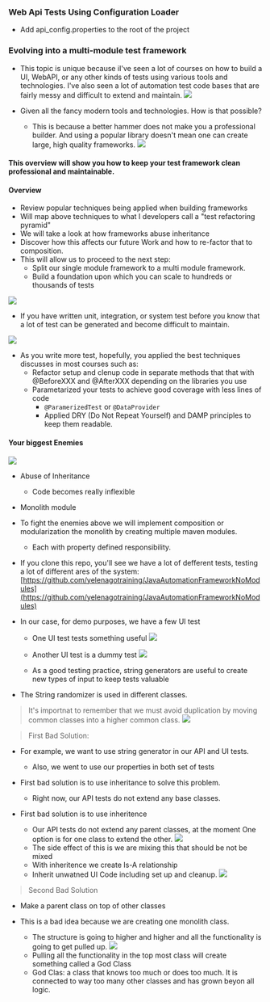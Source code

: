 ### Web Api Tests Using Configuration Loader
* Add api_config.properties to the root of the project

### Evolving into a multi-module test framework

- This topic is unique because iI've seen a lot of courses on how to build a UI, WebAPI, or any other kinds of tests using various tools and technologies. I've also seen a lot of automation test code bases that are fairly messy and difficult to extend and maintain. 
![](https://raw.githubusercontent.com/yelenagou/AutomationStrategyImages/main/img/AutomationFrameworkFromScratch/Chapter5Slide2.png)

- Given all the fancy modern tools and technologies. How is that possible? 

    - This is because a better hammer does not make you a professional builder. And using a popular library doesn't mean one can create large, high quality frameworks. 
![](https://github.com/yelenagou/AutomationStrategyImages/blob/main/img/AutomationFrameworkFromScratch/Chapter5Slide3.png)
#### This overview will show you how to keep your test framework clean professional and maintainable. 
#### Overview
- Review popular techniques being applied when building frameworks
- Will map above techniques to what I developers call a "test refactoring pyramid"
- We will take a look at how frameworks abuse inheritance 
- Discover how this affects our future Work and how to re-factor that to composition.
- This will allow us to proceed to the next step: 
    - Split our single module framework to a multi module framework. 
    - Build a foundation upon which you can scale to hundreds or thousands of tests
 
![](https://github.com/yelenagou/AutomationStrategyImages/blob/main/img/AutomationFrameworkFromScratch/Chapter5Slide5.png) 
* If you have written unit, integration, or system test before you know that a lot of test can be generated
  and become difficult to maintain. 
  
![](https://github.com/yelenagou/AutomationStrategyImages/blob/main/img/AutomationFrameworkFromScratch/Chapter5Slide6.png)

* As you write more test, hopefully, you applied the best techniques discusses in most courses such as:
  * Refactor setup and clenup code in separate methods that that with @BeforeXXX and @AfterXXX depending on the libraries you use
  * Parametarized your tests to achieve good coverage with less lines of code
    * `@ParamerizedTest` or `@DataProvider`
    * Applied DRY (Do Not Repeat Yourself) and DAMP principles to keep them readable. 

#### Your biggest Enemies

![](https://github.com/yelenagou/AutomationStrategyImages/blob/main/img/AutomationFrameworkFromScratch/Chapter5Slide7.png)

* Abuse of Inheritance
  * Code becomes really inflexible
* Monolith module
* To fight the enemies above we will implement composition or 
modularization the monolith by creating multiple maven modules. 
    * Each with property defined responsibility. 

* If you clone this repo, you'll see we have a lot of defferent tests, testing a lot of different ares
of the system:
[https://github.com/yelenagotraining/JavaAutomationFrameworkNoModules](https://github.com/yelenagotraining/JavaAutomationFrameworkNoModules)

- In our case, for demo purposes, we have a few UI test

    - One UI test tests something useful
    ![](https://github.com/yelenagou/AutomationStrategyImages/blob/main/img/AutomationFrameworkFromScratch/UILoginTest.png)
       
    - Another UI test is a dummy test
     ![](https://github.com/yelenagou/AutomationStrategyImages/blob/main/img/AutomationFrameworkFromScratch/UIDummyTest.png)

    - As a good testing practice, string generators are useful to create new types of input to keep tests valuable

- The String randomizer is used in different classes.
> It's importnat to remember that we must avoid duplication by moving common classes into a higher common class. 
![](https://github.com/yelenagou/AutomationStrategyImages/blob/main/img/AutomationFrameworkFromScratch/FrameWorkHierarchyBefore.png)

> First Bad Solution:
* For example, we want to use string generator in our API and UI tests.
    * Also, we went to use our properties in both set of tests
* First bad solution is to use inheritance to solve this problem. 
    * Right now, our API tests do not extend any base classes. 

* First bad solution is to use inheritence 
    * Our API tests do not extend any parent classes, at the moment
    One option is for one class to extend the other. 
    ![](https://github.com/yelenagou/AutomationStrategyImages/blob/main/img/AutomationFrameworkFromScratch/FrameWorkUseInheritance.png)
    * The side effect of this is we are mixing this that should be not be mixed
    * With inheritence we create Is-A relationship 
    * Inherit unwatned UI Code including set up and cleanup. 
    ![](https://github.com/yelenagou/AutomationStrategyImages/blob/main/img/AutomationFrameworkFromScratch/FrameworkIsARelationship.png)
> Second Bad Solution
* Make a parent class on top of other classes

* This is a bad idea because we are creating one monolith class. 
    * The structure is going to higher and higher and all the functionality is going to get pulled up.
![](https://github.com/yelenagou/AutomationStrategyImages/blob/main/img/AutomationFrameworkFromScratch/FrameworkHirerarchy.png)
    * Pulling all the functionality in the top most class will create something called a God Class
    * God Clas: a class that knows too much or does too much. It is connected to way too many other classes and has grown
    beyon all logic. 
    
